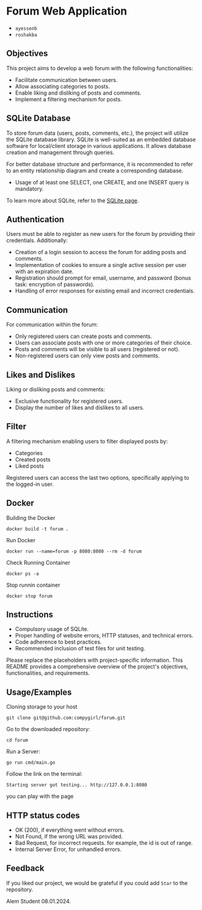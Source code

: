 # Forum Web Application
* `ayessenb` 
* `roshakba` 


## Objectives

This project aims to develop a web forum with the following functionalities:

- Facilitate communication between users.
- Allow associating categories to posts.
- Enable liking and disliking of posts and comments.
- Implement a filtering mechanism for posts.

## SQLite Database

To store forum data (users, posts, comments, etc.), the project will utilize the SQLite database library. SQLite is well-suited as an embedded database software for local/client storage in various applications. It allows database creation and management through queries.

For better database structure and performance, it is recommended to refer to an entity relationship diagram and create a corresponding database.

- Usage of at least one SELECT, one CREATE, and one INSERT query is mandatory.

To learn more about SQLite, refer to the [SQLite page](https://www.sqlite.org/index.html).

## Authentication

Users must be able to register as new users for the forum by providing their credentials. Additionally:

- Creation of a login session to access the forum for adding posts and comments.
- Implementation of cookies to ensure a single active session per user with an expiration date.
- Registration should prompt for email, username, and password (bonus task: encryption of passwords).
- Handling of error responses for existing email and incorrect credentials.

## Communication

For communication within the forum:

- Only registered users can create posts and comments.
- Users can associate posts with one or more categories of their choice.
- Posts and comments will be visible to all users (registered or not).
- Non-registered users can only view posts and comments.

## Likes and Dislikes

Liking or disliking posts and comments:

- Exclusive functionality for registered users.
- Display the number of likes and dislikes to all users.

## Filter

A filtering mechanism enabling users to filter displayed posts by:

- Categories
- Created posts
- Liked posts

Registered users can access the last two options, specifically applying to the logged-in user.

## Docker

Building the Docker
```CMD/Terminal 
docker build -t forum .
```

Run Docker
```CMD/Terminal 
docker run --name=forum -p 8080:8080 --rm -d forum
```

Check Running Container
```CMD/Terminal 
docker ps -a
```

Stop runnin container
```CMD/Terminal 
docker stop forum
```
## Instructions

- Compulsory usage of SQLite.
- Proper handling of website errors, HTTP statuses, and technical errors.
- Code adherence to best practices.
- Recommended inclusion of test files for unit testing.

Please replace the placeholders with project-specific information. This README provides a comprehensive overview of the project's objectives, functionalities, and requirements.


## Usage/Examples
Cloning storage to your host
```CMD/Terminal 
git clone git@github.com:compygirl/forum.git
```
Go to the downloaded repository:

```CMD/Terminal 
cd forum
```
Run a Server:
```CMD/Terminal 
go run cmd/main.go
```

Follow the link on the terminal:
```CMD/Terminal 
Starting server got testing... http://127.0.0.1:8080 
```

you can play with the page



## HTTP status codes
* OK (200), if everything went without errors.
* Not Found, if the wrong URL was provided.
* Bad Request, for incorrect requests. for example, the id is out of range.
* Internal Server Error, for unhandled errors.



## Feedback

If you liked our project, we would be grateful if you could add `Star` to the repository.

Alem Student
08.01.2024.
